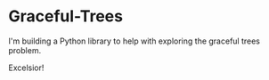 # Graceful-Trees
I'm building a Python library to help with exploring the graceful trees problem.

Excelsior!
